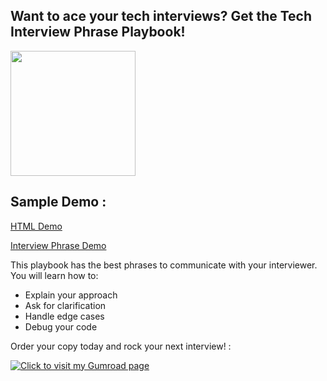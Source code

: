 ##  Want to ace your tech interviews? Get the Tech Interview Phrase Playbook!


<img src="https://github.com/mdabir1203/Cheatsheet/assets/66947064/cc97f93e-b050-4ad5-b0ad-1aa0516718ca" width="200" height="200">

## Sample Demo : 



[HTML Demo](https://github.com/mdabir1203/Cheatsheet/assets/66947064/cc7126eb-d72c-4058-9185-cd67df3e8e33)

[Interview Phrase Demo](https://github.com/mdabir1203/Cheatsheet/assets/66947064/2e779e25-90f5-4dd7-9786-fdd63a1a3c53)


This playbook has the best phrases to communicate with your interviewer. You will learn how to:

- Explain your approach
- Ask for clarification
- Handle edge cases
- Debug your code

Order your copy today and rock your next interview! : 


[![Click to visit my Gumroad page](https://github.com/mdabir1203/Cheatsheet/assets/66947064/ec4d479f-c0d5-450a-be0a-04b32a0aee1b)](https://abir4.gumroad.com/l/dbnrjo)
